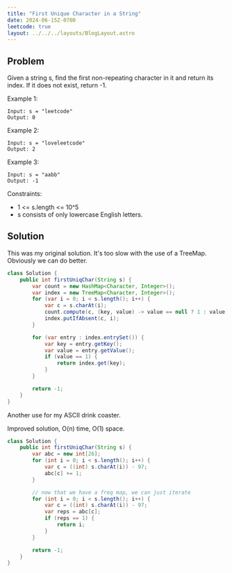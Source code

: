 ```yaml
---
title: "First Unique Character in a String"
date: 2024-06-15Z-0700
leetcode: true
layout: ../../../layouts/BlogLayout.astro
---
```


## Problem

Given a string s, find the first non-repeating character in it and return its index. If it does not exist, return -1.

Example 1:

```text
Input: s = "leetcode"
Output: 0
```

Example 2:

```text
Input: s = "loveleetcode"
Output: 2
```

Example 3:

```text
Input: s = "aabb"
Output: -1
```

Constraints:

- 1 <= s.length <= 10^5
- s consists of only lowercase English letters.

## Solution

This was my original solution. It's too slow with the use of a TreeMap. Obviously we can do better.

```java
class Solution {
    public int firstUniqChar(String s) {
        var count = new HashMap<Character, Integer>();
        var index = new TreeMap<Character, Integer>();
        for (var i = 0; i < s.length(); i++) {
            var c = s.charAt(i);
            count.compute(c, (key, value) -> value == null ? 1 : value + 1);
            index.putIfAbsent(c, i);
        }

        for (var entry : index.entrySet()) {
            var key = entry.getKey();
            var value = entry.getValue();
            if (value == 1) {
                return index.get(key);
            }
        }

        return -1;
    }
}
```

Another use for my ASCII drink coaster.

Improved solution, O(n) time, O(1) space.

```java
class Solution {
    public int firstUniqChar(String s) {
        var abc = new int[26];
        for (int i = 0; i < s.length(); i++) {
            var c = ((int) s.charAt(i)) - 97;
            abc[c] += 1;
        }

        // now that we have a freq map, we can just iterate
        for (int i = 0; i < s.length(); i++) {
            var c = ((int) s.charAt(i)) - 97;
            var reps = abc[c];
            if (reps == 1) {
                return i;
            }
        }

        return -1;
    }
}
```
